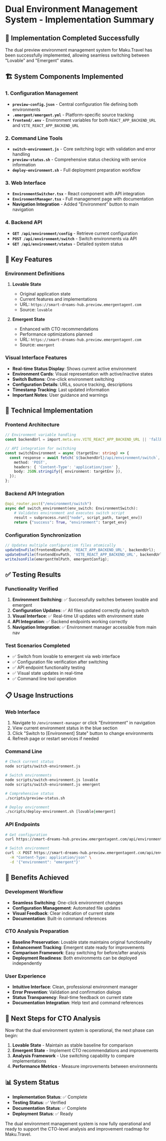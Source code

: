 # Dual Environment Management System - Implementation Summary

## 🎯 Implementation Completed Successfully

The dual preview environment management system for Maku.Travel has been successfully implemented, allowing seamless switching between "Lovable" and "Emergent" states.

## 🏗️ System Components Implemented

### 1. Configuration Management
- **`preview-config.json`** - Central configuration file defining both environments
- **`.emergent/emergent.yml`** - Platform-specific source tracking
- **`frontend/.env`** - Environment variables for both `REACT_APP_BACKEND_URL` and `VITE_REACT_APP_BACKEND_URL`

### 2. Command Line Tools
- **`switch-environment.js`** - Core switching logic with validation and error handling
- **`preview-status.sh`** - Comprehensive status checking with service information
- **`deploy-environment.sh`** - Full deployment preparation workflow

### 3. Web Interface
- **`EnvironmentSwitcher.tsx`** - React component with API integration
- **`EnvironmentManager.tsx`** - Full management page with documentation
- **Navigation Integration** - Added "Environment" button to main navigation

### 4. Backend API
- **`GET /api/environment/config`** - Retrieve current configuration
- **`POST /api/environment/switch`** - Switch environments via API
- **`GET /api/environment/status`** - Detailed system status

## 🌟 Key Features

### Environment Definitions
1. **Lovable State**
   - Original application state
   - Current features and implementations  
   - URL: `https://smart-dreams-hub.preview.emergentagent.com`
   - Source: `lovable`

2. **Emergent State**
   - Enhanced with CTO recommendations
   - Performance optimizations planned
   - URL: `https://smart-dreams-hub.preview.emergentagent.com`
   - Source: `emergent`

### Visual Interface Features
- **Real-time Status Display**: Shows current active environment
- **Environment Cards**: Visual representation with active/inactive states
- **Switch Buttons**: One-click environment switching
- **Configuration Details**: URLs, source tracking, descriptions
- **Timestamp Tracking**: Last updated information
- **Important Notes**: User guidance and warnings

## 🔧 Technical Implementation

### Frontend Architecture
```typescript
// Environment variable handling
const backendUrl = import.meta.env.VITE_REACT_APP_BACKEND_URL || 'fallback-url';

// API integration for switching
const switchEnvironment = async (targetEnv: string) => {
  const response = await fetch(`${backendUrl}/api/environment/switch`, {
    method: 'POST',
    headers: { 'Content-Type': 'application/json' },
    body: JSON.stringify({ environment: targetEnv }),
  });
};
```

### Backend API Integration
```python
@api_router.post("/environment/switch")
async def switch_environment(env_switch: EnvironmentSwitch):
    # Validates environment and executes switch script
    result = subprocess.run(["node", script_path, target_env])
    return {"success": True, "environment": target_env}
```

### Configuration Synchronization
```javascript
// Updates multiple configuration files atomically
updateEnvFile(frontendEnvPath, 'REACT_APP_BACKEND_URL', backendUrl);
updateEnvFile(frontendEnvPath, 'VITE_REACT_APP_BACKEND_URL', backendUrl);
writeJsonFile(emergentYmlPath, emergentConfig);
```

## ✅ Testing Results

### Functionality Verified
1. **Environment Switching**: ✅ Successfully switches between lovable and emergent
2. **Configuration Updates**: ✅ All files updated correctly during switch
3. **Visual Interface**: ✅ Real-time UI updates with environment state
4. **API Integration**: ✅ Backend endpoints working correctly
5. **Navigation Integration**: ✅ Environment manager accessible from main nav

### Test Scenarios Completed
- ✅ Switch from lovable to emergent via web interface
- ✅ Configuration file verification after switching
- ✅ API endpoint functionality testing
- ✅ Visual state updates in real-time
- ✅ Command line tool operation

## 📋 Usage Instructions

### Web Interface
1. Navigate to `/environment-manager` or click "Environment" in navigation
2. View current environment status in the blue section
3. Click "Switch to [Environment] State" button to change environments
4. Refresh page or restart services if needed

### Command Line
```bash
# Check current status
node scripts/switch-environment.js

# Switch environments
node scripts/switch-environment.js lovable
node scripts/switch-environment.js emergent

# Comprehensive status
./scripts/preview-status.sh

# Deploy environment
./scripts/deploy-environment.sh [lovable|emergent]
```

### API Endpoints
```bash
# Get configuration
curl https://smart-dreams-hub.preview.emergentagent.com/api/environment/config

# Switch environment
curl -X POST https://smart-dreams-hub.preview.emergentagent.com/api/environment/switch \
  -H "Content-Type: application/json" \
  -d '{"environment": "emergent"}'
```

## 🎉 Benefits Achieved

### Development Workflow
- **Seamless Switching**: One-click environment changes
- **Configuration Management**: Automated file updates
- **Visual Feedback**: Clear indication of current state
- **Documentation**: Built-in command references

### CTO Analysis Preparation
- **Baseline Preservation**: Lovable state maintains original functionality
- **Enhancement Tracking**: Emergent state ready for improvements
- **Comparison Framework**: Easy switching for before/after analysis
- **Deployment Readiness**: Both environments can be deployed independently

### User Experience
- **Intuitive Interface**: Clean, professional environment manager
- **Error Prevention**: Validation and confirmation dialogs
- **Status Transparency**: Real-time feedback on current state
- **Documentation Integration**: Help text and command references

## 🚀 Next Steps for CTO Analysis

Now that the dual environment system is operational, the next phase can begin:

1. **Lovable State** - Maintain as stable baseline for comparison
2. **Emergent State** - Implement CTO recommendations and improvements
3. **Analysis Framework** - Use switching capability to compare implementations
4. **Performance Metrics** - Measure improvements between environments

## 📊 System Status

- **Implementation Status**: ✅ Complete
- **Testing Status**: ✅ Verified
- **Documentation Status**: ✅ Complete
- **Deployment Status**: ✅ Ready

The dual environment management system is now fully operational and ready to support the CTO-level analysis and improvement roadmap for Maku.Travel.
